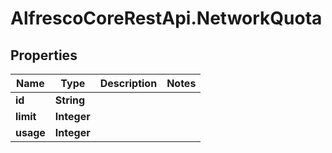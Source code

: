 # AlfrescoCoreRestApi.NetworkQuota

## Properties
Name | Type | Description | Notes
------------ | ------------- | ------------- | -------------
**id** | **String** |  | 
**limit** | **Integer** |  | 
**usage** | **Integer** |  | 


